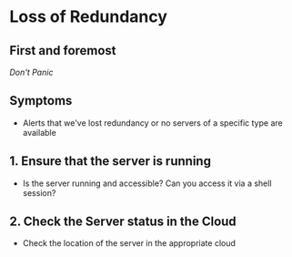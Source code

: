 # Loss of Redundancy

## First and foremost
*Don't Panic*

## Symptoms
* Alerts that we've lost redundancy or no servers of a specific type are
  available

## 1. Ensure that the server is running
* Is the server running and accessible? Can you access it via a shell session?

## 2. Check the Server status in the Cloud
* Check the location of the server in the appropriate cloud
